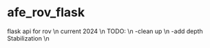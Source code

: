 # afe_rov_flask
flask api for rov \n
current 2024 \n
TODO: \n
-clean up \n
-add depth Stabilization \n
